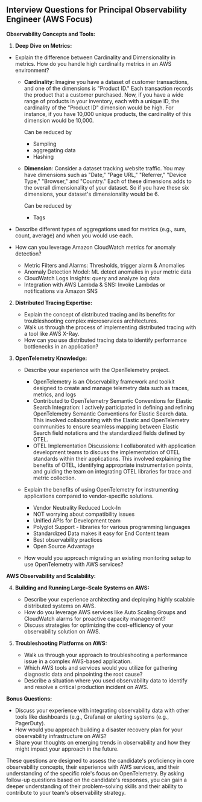 ## Interview Questions for Principal Observability Engineer (AWS Focus)

**Observability Concepts and Tools:**

1. **Deep Dive on Metrics:**
* Explain the difference between Cardinality and Dimensionality in metrics. How do you handle high cardinality metrics in an AWS environment?

    - **Cardinality**: Imagine you have a dataset of customer transactions, and one of the dimensions is "Product ID." Each transaction records the product that a customer purchased. Now, if you have a wide range of products in your inventory, each with a unique ID, the cardinality of the "Product ID" dimension would be high. For instance, if you have 10,000 unique products, the cardinality of this dimension would be 10,000.

        Can be reduced by 
        - Sampling
        - aggregating data
        - Hashing

    - **Dimension**: Consider a dataset tracking website traffic. You may have dimensions such as "Date," "Page URL," "Referrer," "Device Type," "Browser," and "Country." Each of these dimensions adds to the overall dimensionality of your dataset. So if you have these six dimensions, your dataset's dimensionality would be 6.

        Can be reduced by 
        - Tags

* Describe different types of aggregations used for metrics (e.g., sum, count, average) and when you would use each.
* How can you leverage Amazon CloudWatch metrics for anomaly detection?
    - Metric Filters and Alarms: Thresholds, trigger alarm & Anomalies
    - Anomaly Detection Model: ML detect anomalies in your metric data
    - CloudWatch Logs Insights: query and analyze log data
    - Integration with AWS Lambda & SNS: Invoke Lambdas or notifications via Amazon SNS

2. **Distributed Tracing Expertise:**
    * Explain the concept of distributed tracing and its benefits for troubleshooting complex microservices architectures.
    * Walk us through the process of implementing distributed tracing with a tool like AWS X-Ray. 
    * How can you use distributed tracing data to identify performance bottlenecks in an application?

3. **OpenTelemetry Knowledge:**
    * Describe your experience with the OpenTelemetry project.
        - OpenTelemetry is an Observability framework and toolkit designed to create and manage telemetry data such as traces, metrics, and logs
        - Contributed to OpenTelemetry Semantic Conventions for Elastic Search Integration: I actively participated in defining and refining OpenTelemetry Semantic Conventions for Elastic Search data. This involved collaborating with the Elastic and OpenTelemetry communities to ensure seamless mapping between Elastic Search field notations and the standardized fields defined by OTEL.
        - OTEL Implementation Discussions: I collaborated with application development teams to discuss the implementation of OTEL standards within their applications. This involved explaining the benefits of OTEL, identifying appropriate instrumentation points, and guiding the team on integrating OTEL libraries for trace and metric collection.
    * Explain the benefits of using OpenTelemetry for instrumenting applications compared to vendor-specific solutions.
        - Vendor Neutrality Reduced Lock-In
        - NOT worrying about compatibility issues
        - Unified APIs for Development team
        - Polyglot Support - libraries for various programming languages
        - Standardized Data makes it easy for End Content team
        - Best observability practices
        - Open Source Advantage


    * How would you approach migrating an existing monitoring setup to use OpenTelemetry with AWS services?

**AWS Observability and Scalability:**

4. **Building and Running Large-Scale Systems on AWS:**
    * Describe your experience architecting and deploying highly scalable distributed systems on AWS. 
    * How do you leverage AWS services like Auto Scaling Groups and CloudWatch alarms for proactive capacity management?
    * Discuss strategies for optimizing the cost-efficiency of your observability solution on AWS.

5. **Troubleshooting Platforms on AWS:**
    * Walk us through your approach to troubleshooting a performance issue in a complex AWS-based application. 
    * Which AWS tools and services would you utilize for gathering diagnostic data and pinpointing the root cause?
    * Describe a situation where you used observability data to identify and resolve a critical production incident on AWS.

**Bonus Questions:**

* Discuss your experience with integrating observability data with other tools like dashboards (e.g., Grafana) or alerting systems (e.g., PagerDuty).
* How would you approach building a disaster recovery plan for your observability infrastructure on AWS?
* Share your thoughts on emerging trends in observability and how they might impact your approach in the future.

These questions are designed to assess the candidate's proficiency in core observability concepts, their experience with AWS services, and their understanding of the specific role's focus on OpenTelemetry. By asking follow-up questions based on the candidate's responses, you can gain a deeper understanding of their problem-solving skills and their ability to contribute to your team's observability strategy.
